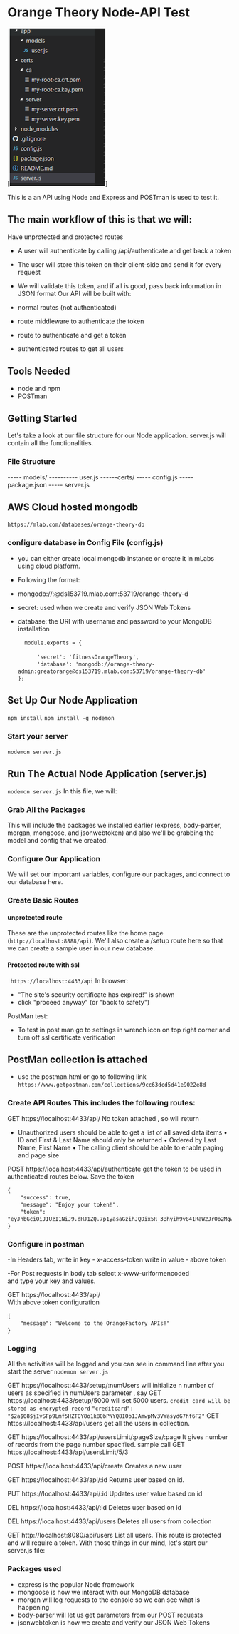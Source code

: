 # Orange Theory Node-API Test

[![N|Solid](/c1.jpg)]

This is a an API using Node and Express and POSTman is used to test it.

## The main workflow of this is that we will:
Have unprotected and protected routes
 - A user will authenticate by calling /api/authenticate and get back a token
- The user will store this token on their client-side and send it for every request
- We will validate this token, and if all is good, pass back information in JSON format
Our API will be built with:

- normal routes (not authenticated)
- route middleware to authenticate the token
- route to authenticate and get a token
- authenticated routes to get all users

## Tools Needed
- node and npm
- POSTman
## Getting Started

Let's take a look at our file structure for our Node application. server.js will contain all the functionalities.

### File Structure
----- models/
---------- user.js
------certs/
----- config.js
----- package.json
----- server.js
## AWS Cloud hosted mongodb
`https://mlab.com/databases/orange-theory-db`
 ### configure database in Config File (config.js)
 - you can either create local mongodb instance or create it in mLabs using cloud platform.
 - Following the format:
 - mongodb://<username>:<password>@ds153719.mlab.com:53719/orange-theory-d
 - secret: used when we create and verify JSON Web Tokens
- database: the URI with username and password to your MongoDB installation

        module.exports = {
        
        	'secret': 'fitnessOrangeTheory',
        	'database': 'mongodb://orange-theory-admin:greatorange@ds153719.mlab.com:53719/orange-theory-db'
      };
## Set Up Our Node Application 
   `npm install`
   `npm install -g nodemon`
### Start your server 
`nodemon server.js`

## Run The Actual Node Application (server.js)
`nodemon server.js`
In this file, we will:

### Grab All the Packages 
This will include the packages we installed earlier (express, body-parser, morgan, mongoose, and jsonwebtoken) and also we'll be grabbing the model and config that we created.

### Configure Our Application 
We will set our important variables, configure our packages, and connect to our database here.

### Create Basic Routes 
#### unprotected route
These are the unprotected routes like the home page (`http://localhost:8888/api`). We'll also create a /setup route here so that we can create a sample user in our new database.
 #### Protected route with ssl
` https://localhost:4433/api`
 In browser:
 - "The site's security certificate has expired!" is shown
 -  click "proceed anyway" (or "back to safety")
 
PostMan test:
 - To test in post man go to settings in wrench icon on top right corner and turn off ssl certificate verification
## PostMan collection is attached
 - use the postman.html or go to following link
 `https://www.getpostman.com/collections/9cc63dcd5d41e9022e8d`
### Create API Routes This includes the following routes:

GET https://localhost:4433/api/ 
No token attached , so will return 
-	Unauthorized users should be able to get a list of all saved data items 
•	ID and First & Last Name should only be returned
•	Ordered by Last Name, First Name
•	The calling client should be able to enable paging and page size

POST https://localhost:4433/api/authenticate get the token to be used in authenticated routes below. Save the token

    {
        "success": true,
        "message": "Enjoy your token!",
        "token": "eyJhbGciOiJIUzI1NiJ9.dHJ1ZQ.7p1yasaGzihJQDix5R_3Bhyih9v841RaW2JrOo2MqwY"
    }
### Configure in postman
-In Headers tab,
write in key - x-access-token
write in value - above token

-For Post requests in body tab
select x-www-urlformencoded  
and type your key and values.

GET https://localhost:4433/api/  
With above token configuration

    {
        "message": "Welcome to the OrangeFactory APIs!"
    }

### Logging
All the activities will be logged and you can see in command line
after you start the server `nodemon server.js`

GET https://localhost:4433/setup/:numUsers will initialize n number of users as specified in numUsers parameter , say GET https://localhost:4433/setup/5000 will set 5000 users.
  `credit card will be stored as encrypted record`
  `"creditcard": "$2a$08$jIvSFp9Lmf5HZTOY8o1k8ObPNYQ8IOb1JAmwpMv3VWasydG7hf6F2"`
GET https://localhost:4433/api/users get all the users in collection.

GET https://localhost:4433/api/usersLimit/:pageSize/:page
It gives number of records from the page number specified.
 sample call GET https://localhost:4433/api/usersLimit/5/3

POST https://localhost:4433/api/create
Creates a new user

GET https://localhost:4433/api/:id 
Returns user based on id.

PUT https://localhost:4433/api/:id 
Updates user value based on id

DEL https://localhost:4433/api/:id 
Deletes user based on id

DEL https://localhost:4433/api/users
Deletes all users from collection


GET http://localhost:8080/api/users List all users. This route is protected and will require a token.
With those things in our mind, let's start our server.js file:
###  Packages used
- express is the popular Node framework
- mongoose is how we interact with our MongoDB database
- morgan will log requests to the console so we can see what is happening
- body-parser will let us get parameters from our POST requests
- jsonwebtoken is how we create and verify our JSON Web Tokens


